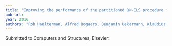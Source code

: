 ```yaml
---
title: "Improving the performance of the partitioned QN-ILS procedure for fluid-structure interaction problems: filtering"
pub-url: 
year: 2016
authors: "Rob Haelterman, Alfred Bogaers, Benjamin Uekermann, Klaudius Scheufelel, Miriam Mehl"
---
```

Submitted to Computers and Structures, Elsevier.
